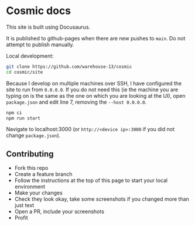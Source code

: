 # Cosmic docs

This site is built using Docusaurus.

It is published to github-pages when there are new pushes to `main`. Do not attempt
to publish manually.

Local development:

```bash
git clone https://github.com/warehouse-13/cosmic
cd cosmic/site
```

Because I develop on multiple machines over SSH, I have configured the site to run
from `0.0.0.0`. If you do not need this (ie the machine you are typing on is the
same as the one on which you are looking at the UI), open `package.json` and edit
line 7, removing the `--host 0.0.0.0`.

```bash
npm ci
npm run start
```

Navigate to localhost:3000 (or `http://<device ip>:3000` if you did not change `package.json`).

## Contributing

- Fork this repo
- Create a feature branch
- Follow the instructions at the top of this page to start your local environment
- Make your changes
- Check they look okay, take some screenshots if you changed more than just text
- Open a PR, include your screenshots
- Profit
